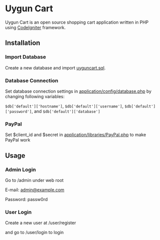 Uygun Cart
==========
Uygun Cart is an open source shopping cart application written in PHP using [CodeIgniter](https://github.com/EllisLab/CodeIgniter) framework.

Installation
------------
### Import Database
Create a new database and import [uyguncart.sql](https://github.com/uyguncyp/uyguncart/raw/master/uyguncart.sql).

### Database Connection
Set database connection settings in [application/config/database.php](https://github.com/uyguncyp/uyguncart/raw/master/application/config/database.php) by changing following variables:

``$db['default']['hostname']``, ``$db['default']['username']``, ``$db['default']['password']``, and ``$db['default']['database']``

### PayPal

Set $client_id and $secret in [application/libraries/PayPal.php](https://raw.github.com/uyguncyp/uyguncart/master/application/libraries/PayPal.php) to make PayPal work 

Usage
-----
### Admin Login
Go to /admin under web root

E-mail: admin@example.com

Password: passw0rd

### User Login
Create a new user at /user/register

and go to /user/login to login
